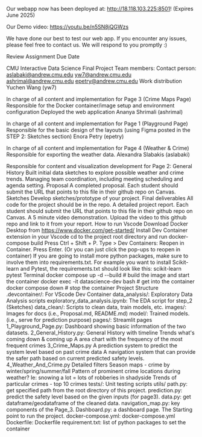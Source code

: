 Our webapp now has been deployed at: http://18.118.103.225:8501! (Expires June 2025)

Our Demo video: https://youtu.be/n5SN8jQGWzs

We have done our best to test our web app. If you encounter any issues, please feel free to contact us. We will respond to you promptly :)

Review Assignment Due Date

CMU Interactive Data Science Final Project
Team members:
Contact person: aslabaki@andrew.cmu.edu
yw7@andrew.cmu.edu
ashrimal@andrew.cmu.edu
epetry@andrew.cmu.edu
Work distribution
Yuchen Wang (yw7)

In charge of all content and implementation for Page 3 (Crime Maps Page)
Responsible for the Docker container/image setup and environment configuration
Deployed the web application
Ananya Shrimali (ashrimal)

In charge of all content and implementation for Page 1 (Playground Page)
Responsible for the basic design of the layouts (using Figma posted in the STEP 2: Sketches section)
Enora Petry (epetry)

In charge of all content and implementation for Page 4 (Weather & Crime)
Responsible for exporting the weather data.
Alexandra Slabakis (aslabaki)

Responsible for content and visualization development for Page 2: General History
Built initial data sketches to explore possible weather and crime trends.
Managing team coordination, including meeting scheduling and agenda setting.
Proposal
 A completed proposal. Each student should submit the URL that points to this file in their github repo on Canvas.
Sketches
 Develop sketches/prototype of your project.
Final deliverables
 All code for the project should be in the repo.
 A detailed project report. Each student should submit the URL that points to this file in their github repo on Canvas.
 A 5 minute video demonstration. Upload the video to this github repo and link to it from your report.
How to run
Vscode
Download Docker Desktop from https://www.docker.com/get-started/
Install Dev Container extension in your Vscode
cd to the project root directory and run
docker-compose build
Press Ctrl + Shift + P. Type > Dev Containers: Reopen in Container. Press Enter. (Or you can just click the pop-ups to reopen in container)
If you are going to install more python packages, make sure to involve them into requirements.txt. For example you want to install Scikit-learn and Pytest, the requirements.txt should look like this:
scikit-learn
pytest
Terminal
docker compose up -d --build # build the image and start the container
docker exec -it datascience-dev bash # get into the container
docker compose down # stop the container
Project Structure
.devcontainer/: For VScode Dev Container
data_analysis/: Exploratory Data Analysis scripts
exploratory_data_analysis.ipynb: The EDA script for step_2 (Sketches)
data_clean/: Scripts to clean data, train models, etc.
images/: Images for docs (i.e., Proposal.md, README.md)
model/: Trained models. (i.e., serve for prediction purpose)
pages/: Streamlit pages
1_Playground_Page.py: Dashboard showing basic information of the two datasets.
2_General_History.py: General History with timeline
Trends what's coming down & coming up
A area chart with the frequency of the most frequent crimes
3_Crime_Maps.py
A prediction system to predict the system level based on past crime data
A navigation system that can provide the safer path based on current predicted safety levels.
4_Weather_And_Crime.py
Detailed filters
Season maps - crime by winter/spring/summer/fall
Pattern of prominent crime locations during weather?
Ie: snowing a lot = lots of robberies in shadyside
Trends of particular crimes - top 10 crimes
tests/: Unit testing scripts
utils/
path.py: get specified path from the root directory of this project.
prediction.py: predict the safety level based on the given inputs (for page3).
data.py: get dataframe/geodataframe of the cleaned data.
navigation_map.py: key components of the Page_3.
Dashboard.py: a dashboard page. The Starting point to run the project.
docker-compose.yml: docker-compose.yml
Dockerfile: Dockerfile
requirement.txt: list of python packages to set the container

